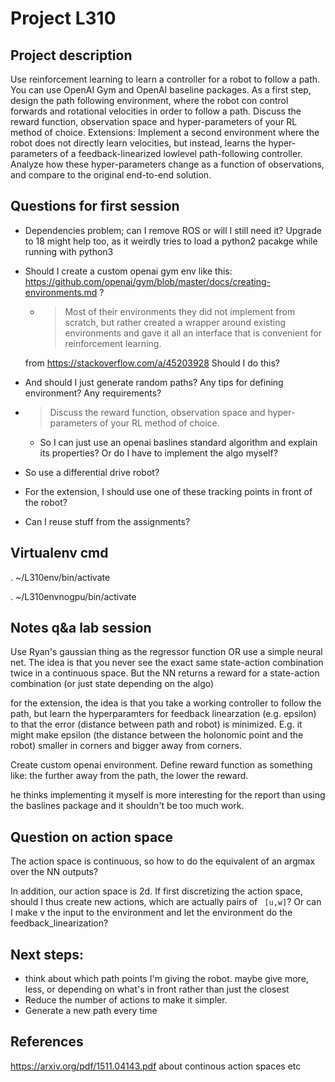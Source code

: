 # Project L310
## Project description
Use reinforcement learning to learn a controller for a robot to follow a path. You can use OpenAI Gym and OpenAI baseline packages. As a first step, design the path following environment, where the robot con control forwards and rotational velocities in order to follow a path. Discuss the reward function, observation space and hyper-parameters of your RL
method of choice. Extensions: Implement a second environment where the robot does not directly learn velocities, but instead, learns the hyper-parameters of a feedback-linearized lowlevel path-following controller. Analyze how these hyper-parameters change as a function of observations, and compare to the original end-to-end solution.

## Questions for first session
* Dependencies problem; can I remove ROS or will I still need it? Upgrade to 18 might help too, as it weirdly tries to load a python2 pacakge while running with python3
* Should I create a custom openai gym env like this: https://github.com/openai/gym/blob/master/docs/creating-environments.md ?
    * > Most of their environments they did not implement from scratch, but rather created a wrapper around existing environments and gave it all an interface that is convenient for reinforcement learning.

    from https://stackoverflow.com/a/45203928
    Should I do this?
* And should I just generate random paths? Any tips for defining environment? Any requirements?
* > Discuss the reward function, observation space and hyper-parameters of your RL
method of choice.
    * So I can just use an openai baslines standard algorithm and explain its properties? Or do I have to implement the algo myself?
* So use a differential drive robot?
* For the extension, I should use one of these tracking points in front of the robot? 
* Can I reuse stuff from the assignments?



## Virtualenv cmd
. ~/L310env/bin/activate

. ~/L310envnogpu/bin/activate

## Notes q&a lab session
Use Ryan's gaussian thing as the regressor function OR use a simple neural net. The idea is that you never see the exact same state-action combination twice in a continuous space. But the NN returns a reward for a state-action combination (or just state depending on the algo)

for the extension, the idea is that you take a working controller to follow the path, but learn the hyperparamters for feedback linearzation (e.g. epsilon) to that the error (distance between path and robot) is minimized. E.g. it might make epsilon (the distance between the holonomic point and the robot) smaller in corners and bigger away from corners.

Create custom openai environment. Define reward function as something like: the further away from the path, the lower the reward.

he thinks implementing it myself is more interesting for the report than using the baslines package and it shouldn't be too much work.

## Question on action space
The action space is continuous, so how to do the equivalent of an argmax over the NN outputs?

In addition, our action space is 2d. If first discretizing the action space, should I thus create new actions, which are actually pairs of ` [u,w]`?
Or can I make v the input to the environment and let the environment do the feedback_linearization?

## Next steps:
* think about which path points I'm giving the robot. maybe give more, less, or depending on what's in front rather than just the closest
* Reduce the number of actions to make it simpler.
* Generate a new path every time
## References
https://arxiv.org/pdf/1511.04143.pdf about continous action spaces etc
